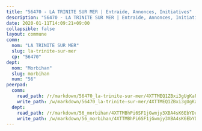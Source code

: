 ```yaml
---
title: "56470 - LA TRINITE SUR MER | Entraide, Annonces, Initiatives"
description: "56470 - LA TRINITE SUR MER | Entraide, Annonces, Initiatives"
date: 2020-01-11T14:09:21+09:00
collapsible: false
layout: commune
comm:
  nom: "LA TRINITE SUR MER"
  slug: la-trinite-sur-mer
  cp: "56470"
dept:
  nom: "Morbihan"
  slug: morbihan
  num: "56"
peerpad:
  comm:
    read_path: /r/markdown/56470_la-trinite-sur-mer/4XTTMEQ1ZBxi3gUgKaPqeSaU65HJxVahfwyLvH3xjhd3q4Swo
    write_path: /w/markdown/56470_la-trinite-sur-mer/4XTTMEQ1ZBxi3gUgKaPqeSaU65HJxVahfwyLvH3xjhd3q4Swo-K3TgTk8EdaXmRVDwNFh5MnEZCr8UAYW7bEZmVV3d5xJ3M98Jmgn525ExHtAX2t5JYQWkSn8jMTSfDTn2du7kTMtbwuegR9LFqX78QXFyM7JTZjruqVay7YHSghmJto5pQEeoMNyb
  dept:
    read_path: /r/markdown/56_morbihan/4XTTMBhPi6SF1jGwmjy3XBA4sK6EbYDun44EYwF3irZ7aBa5U
    write_path: /w/markdown/56_morbihan/4XTTMBhPi6SF1jGwmjy3XBA4sK6EbYDun44EYwF3irZ7aBa5U-K3TgV3HyhWtqSpmJ2GGLPRtHigVTcxkFRVLMX5R66UyRAN55PNUQgmTNwaDuJmWps9EVWQzncDySYbA7Pg7qEdRXsayrZysPHK4HeKM3FG1U8vQvyUvaDoFo4L4Z8coFC71q4zES
---
```


